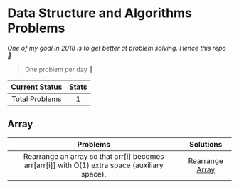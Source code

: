 # Data Structure and Algorithms Problems

*One of my goal in 2018 is to get better at problem solving. Hence this repo 🤨*

> One problem per day 🤪

| Current Status|     Stats     |
| :------------: | :----------: |
| Total Problems | 1 |


## Array

| Problems|     Solutions     |
| :------------: | :----------: |
| Rearrange an array so that arr[i] becomes arr[arr[i]] with O(1) extra space (auxiliary space).| [Rearrange Array](Math/1.rearrange_array.js)|
